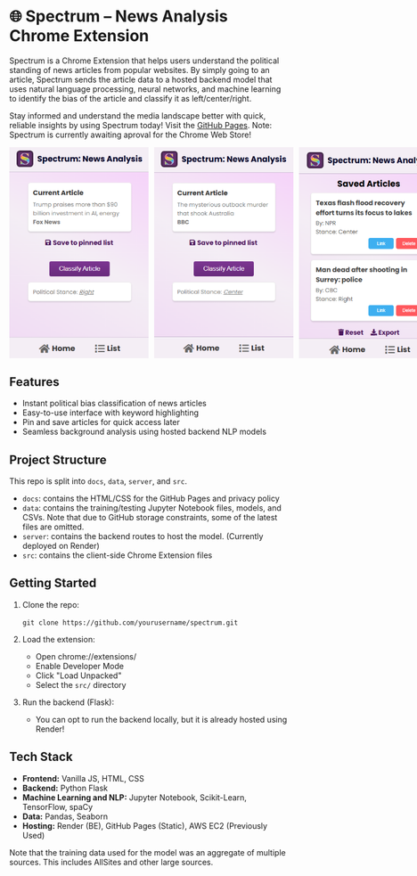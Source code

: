 # 🌐 Spectrum – News Analysis Chrome Extension

Spectrum is a Chrome Extension that helps users understand the political standing of news articles from popular websites. By simply going to an article, Spectrum sends the article data to a hosted backend model that uses natural language processing, neural networks, and machine learning to identify the bias of the article and classify it as left/center/right.

Stay informed and understand the media landscape better with quick, reliable insights by using Spectrum today!
Visit the [GitHub Pages](https://zsspan.github.io/Spectrum/). 
Note: Spectrum is currently awaiting aproval for the Chrome Web Store!

<div style="display: flex; gap: 10px;">
  <img src="./.pic/spectrum_right.png" alt="Spectrum Right" width="250"/>
  <img src="./.pic/spectrum_center.png" alt="Spectrum Left" width="250"/>
  <img src="./.pic/spectrum_list.png" alt="Spectrum List" width="250"/>
</div>



Features
--------

- Instant political bias classification of news articles
- Easy-to-use interface with keyword highlighting
- Pin and save articles for quick access later
- Seamless background analysis using hosted backend NLP models


Project Structure
-----------------

This repo is split into `docs`, `data`, `server`, and `src`.

- `docs`: contains the HTML/CSS for the GitHub Pages and privacy policy
- `data`: contains the training/testing Jupyter Notebook files, models, and CSVs. Note that due to GitHub storage constraints, some of the latest files are omitted.
- `server`: contains the backend routes to host the model. (Currently deployed on Render)
-  `src`: contains the client-side Chrome Extension files


Getting Started
---------------

1. Clone the repo:

   ```git clone https://github.com/yourusername/spectrum.git```

2. Load the extension:

   - Open chrome://extensions/
   - Enable Developer Mode
   - Click "Load Unpacked"
   - Select the `src/` directory

3. Run the backend (Flask):
   - You can opt to run the backend locally, but it is already hosted using Render!


Tech Stack
-------

- **Frontend:** Vanilla JS, HTML, CSS
- **Backend:** Python Flask
- **Machine Learning and NLP:** Jupyter Notebook, Scikit-Learn, TensorFlow, spaCy
- **Data:** Pandas, Seaborn
- **Hosting:** Render (BE), GitHub Pages (Static), AWS EC2 (Previously Used)

Note that the training data used for the model was an aggregate of multiple sources. This includes AllSites and other large sources.
